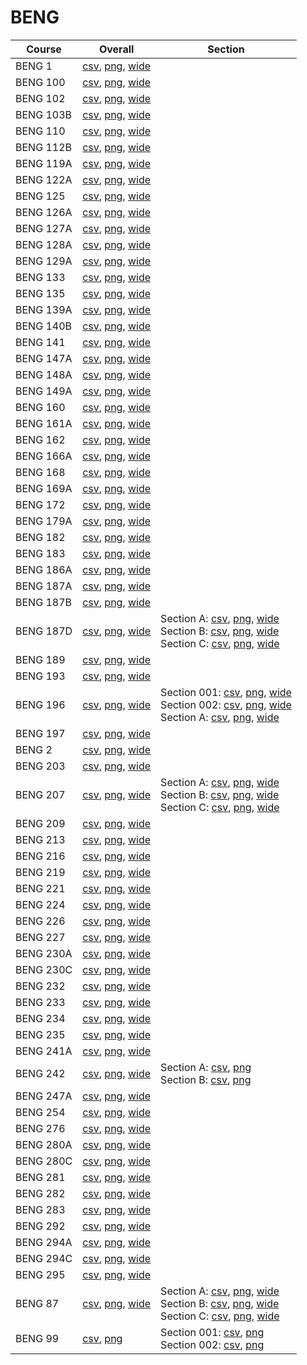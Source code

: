 # BENG

| Course | Overall | Section |
| ------ | ------- | ------- |
| BENG 1 | [csv](https://github.com/UCSD-Historical-Enrollment-Data/2024Fall/blob/main/overall/BENG%201.csv), [png](https://raw.githubusercontent.com/UCSD-Historical-Enrollment-Data/2024Fall/main/plot_overall/BENG%201.png), [wide](https://raw.githubusercontent.com/UCSD-Historical-Enrollment-Data/2024Fall/main/plot_overall_wide/BENG%201.png) |  |
| BENG 100 | [csv](https://github.com/UCSD-Historical-Enrollment-Data/2024Fall/blob/main/overall/BENG%20100.csv), [png](https://raw.githubusercontent.com/UCSD-Historical-Enrollment-Data/2024Fall/main/plot_overall/BENG%20100.png), [wide](https://raw.githubusercontent.com/UCSD-Historical-Enrollment-Data/2024Fall/main/plot_overall_wide/BENG%20100.png) |  |
| BENG 102 | [csv](https://github.com/UCSD-Historical-Enrollment-Data/2024Fall/blob/main/overall/BENG%20102.csv), [png](https://raw.githubusercontent.com/UCSD-Historical-Enrollment-Data/2024Fall/main/plot_overall/BENG%20102.png), [wide](https://raw.githubusercontent.com/UCSD-Historical-Enrollment-Data/2024Fall/main/plot_overall_wide/BENG%20102.png) |  |
| BENG 103B | [csv](https://github.com/UCSD-Historical-Enrollment-Data/2024Fall/blob/main/overall/BENG%20103B.csv), [png](https://raw.githubusercontent.com/UCSD-Historical-Enrollment-Data/2024Fall/main/plot_overall/BENG%20103B.png), [wide](https://raw.githubusercontent.com/UCSD-Historical-Enrollment-Data/2024Fall/main/plot_overall_wide/BENG%20103B.png) |  |
| BENG 110 | [csv](https://github.com/UCSD-Historical-Enrollment-Data/2024Fall/blob/main/overall/BENG%20110.csv), [png](https://raw.githubusercontent.com/UCSD-Historical-Enrollment-Data/2024Fall/main/plot_overall/BENG%20110.png), [wide](https://raw.githubusercontent.com/UCSD-Historical-Enrollment-Data/2024Fall/main/plot_overall_wide/BENG%20110.png) |  |
| BENG 112B | [csv](https://github.com/UCSD-Historical-Enrollment-Data/2024Fall/blob/main/overall/BENG%20112B.csv), [png](https://raw.githubusercontent.com/UCSD-Historical-Enrollment-Data/2024Fall/main/plot_overall/BENG%20112B.png), [wide](https://raw.githubusercontent.com/UCSD-Historical-Enrollment-Data/2024Fall/main/plot_overall_wide/BENG%20112B.png) |  |
| BENG 119A | [csv](https://github.com/UCSD-Historical-Enrollment-Data/2024Fall/blob/main/overall/BENG%20119A.csv), [png](https://raw.githubusercontent.com/UCSD-Historical-Enrollment-Data/2024Fall/main/plot_overall/BENG%20119A.png), [wide](https://raw.githubusercontent.com/UCSD-Historical-Enrollment-Data/2024Fall/main/plot_overall_wide/BENG%20119A.png) |  |
| BENG 122A | [csv](https://github.com/UCSD-Historical-Enrollment-Data/2024Fall/blob/main/overall/BENG%20122A.csv), [png](https://raw.githubusercontent.com/UCSD-Historical-Enrollment-Data/2024Fall/main/plot_overall/BENG%20122A.png), [wide](https://raw.githubusercontent.com/UCSD-Historical-Enrollment-Data/2024Fall/main/plot_overall_wide/BENG%20122A.png) |  |
| BENG 125 | [csv](https://github.com/UCSD-Historical-Enrollment-Data/2024Fall/blob/main/overall/BENG%20125.csv), [png](https://raw.githubusercontent.com/UCSD-Historical-Enrollment-Data/2024Fall/main/plot_overall/BENG%20125.png), [wide](https://raw.githubusercontent.com/UCSD-Historical-Enrollment-Data/2024Fall/main/plot_overall_wide/BENG%20125.png) |  |
| BENG 126A | [csv](https://github.com/UCSD-Historical-Enrollment-Data/2024Fall/blob/main/overall/BENG%20126A.csv), [png](https://raw.githubusercontent.com/UCSD-Historical-Enrollment-Data/2024Fall/main/plot_overall/BENG%20126A.png), [wide](https://raw.githubusercontent.com/UCSD-Historical-Enrollment-Data/2024Fall/main/plot_overall_wide/BENG%20126A.png) |  |
| BENG 127A | [csv](https://github.com/UCSD-Historical-Enrollment-Data/2024Fall/blob/main/overall/BENG%20127A.csv), [png](https://raw.githubusercontent.com/UCSD-Historical-Enrollment-Data/2024Fall/main/plot_overall/BENG%20127A.png), [wide](https://raw.githubusercontent.com/UCSD-Historical-Enrollment-Data/2024Fall/main/plot_overall_wide/BENG%20127A.png) |  |
| BENG 128A | [csv](https://github.com/UCSD-Historical-Enrollment-Data/2024Fall/blob/main/overall/BENG%20128A.csv), [png](https://raw.githubusercontent.com/UCSD-Historical-Enrollment-Data/2024Fall/main/plot_overall/BENG%20128A.png), [wide](https://raw.githubusercontent.com/UCSD-Historical-Enrollment-Data/2024Fall/main/plot_overall_wide/BENG%20128A.png) |  |
| BENG 129A | [csv](https://github.com/UCSD-Historical-Enrollment-Data/2024Fall/blob/main/overall/BENG%20129A.csv), [png](https://raw.githubusercontent.com/UCSD-Historical-Enrollment-Data/2024Fall/main/plot_overall/BENG%20129A.png), [wide](https://raw.githubusercontent.com/UCSD-Historical-Enrollment-Data/2024Fall/main/plot_overall_wide/BENG%20129A.png) |  |
| BENG 133 | [csv](https://github.com/UCSD-Historical-Enrollment-Data/2024Fall/blob/main/overall/BENG%20133.csv), [png](https://raw.githubusercontent.com/UCSD-Historical-Enrollment-Data/2024Fall/main/plot_overall/BENG%20133.png), [wide](https://raw.githubusercontent.com/UCSD-Historical-Enrollment-Data/2024Fall/main/plot_overall_wide/BENG%20133.png) |  |
| BENG 135 | [csv](https://github.com/UCSD-Historical-Enrollment-Data/2024Fall/blob/main/overall/BENG%20135.csv), [png](https://raw.githubusercontent.com/UCSD-Historical-Enrollment-Data/2024Fall/main/plot_overall/BENG%20135.png), [wide](https://raw.githubusercontent.com/UCSD-Historical-Enrollment-Data/2024Fall/main/plot_overall_wide/BENG%20135.png) |  |
| BENG 139A | [csv](https://github.com/UCSD-Historical-Enrollment-Data/2024Fall/blob/main/overall/BENG%20139A.csv), [png](https://raw.githubusercontent.com/UCSD-Historical-Enrollment-Data/2024Fall/main/plot_overall/BENG%20139A.png), [wide](https://raw.githubusercontent.com/UCSD-Historical-Enrollment-Data/2024Fall/main/plot_overall_wide/BENG%20139A.png) |  |
| BENG 140B | [csv](https://github.com/UCSD-Historical-Enrollment-Data/2024Fall/blob/main/overall/BENG%20140B.csv), [png](https://raw.githubusercontent.com/UCSD-Historical-Enrollment-Data/2024Fall/main/plot_overall/BENG%20140B.png), [wide](https://raw.githubusercontent.com/UCSD-Historical-Enrollment-Data/2024Fall/main/plot_overall_wide/BENG%20140B.png) |  |
| BENG 141 | [csv](https://github.com/UCSD-Historical-Enrollment-Data/2024Fall/blob/main/overall/BENG%20141.csv), [png](https://raw.githubusercontent.com/UCSD-Historical-Enrollment-Data/2024Fall/main/plot_overall/BENG%20141.png), [wide](https://raw.githubusercontent.com/UCSD-Historical-Enrollment-Data/2024Fall/main/plot_overall_wide/BENG%20141.png) |  |
| BENG 147A | [csv](https://github.com/UCSD-Historical-Enrollment-Data/2024Fall/blob/main/overall/BENG%20147A.csv), [png](https://raw.githubusercontent.com/UCSD-Historical-Enrollment-Data/2024Fall/main/plot_overall/BENG%20147A.png), [wide](https://raw.githubusercontent.com/UCSD-Historical-Enrollment-Data/2024Fall/main/plot_overall_wide/BENG%20147A.png) |  |
| BENG 148A | [csv](https://github.com/UCSD-Historical-Enrollment-Data/2024Fall/blob/main/overall/BENG%20148A.csv), [png](https://raw.githubusercontent.com/UCSD-Historical-Enrollment-Data/2024Fall/main/plot_overall/BENG%20148A.png), [wide](https://raw.githubusercontent.com/UCSD-Historical-Enrollment-Data/2024Fall/main/plot_overall_wide/BENG%20148A.png) |  |
| BENG 149A | [csv](https://github.com/UCSD-Historical-Enrollment-Data/2024Fall/blob/main/overall/BENG%20149A.csv), [png](https://raw.githubusercontent.com/UCSD-Historical-Enrollment-Data/2024Fall/main/plot_overall/BENG%20149A.png), [wide](https://raw.githubusercontent.com/UCSD-Historical-Enrollment-Data/2024Fall/main/plot_overall_wide/BENG%20149A.png) |  |
| BENG 160 | [csv](https://github.com/UCSD-Historical-Enrollment-Data/2024Fall/blob/main/overall/BENG%20160.csv), [png](https://raw.githubusercontent.com/UCSD-Historical-Enrollment-Data/2024Fall/main/plot_overall/BENG%20160.png), [wide](https://raw.githubusercontent.com/UCSD-Historical-Enrollment-Data/2024Fall/main/plot_overall_wide/BENG%20160.png) |  |
| BENG 161A | [csv](https://github.com/UCSD-Historical-Enrollment-Data/2024Fall/blob/main/overall/BENG%20161A.csv), [png](https://raw.githubusercontent.com/UCSD-Historical-Enrollment-Data/2024Fall/main/plot_overall/BENG%20161A.png), [wide](https://raw.githubusercontent.com/UCSD-Historical-Enrollment-Data/2024Fall/main/plot_overall_wide/BENG%20161A.png) |  |
| BENG 162 | [csv](https://github.com/UCSD-Historical-Enrollment-Data/2024Fall/blob/main/overall/BENG%20162.csv), [png](https://raw.githubusercontent.com/UCSD-Historical-Enrollment-Data/2024Fall/main/plot_overall/BENG%20162.png), [wide](https://raw.githubusercontent.com/UCSD-Historical-Enrollment-Data/2024Fall/main/plot_overall_wide/BENG%20162.png) |  |
| BENG 166A | [csv](https://github.com/UCSD-Historical-Enrollment-Data/2024Fall/blob/main/overall/BENG%20166A.csv), [png](https://raw.githubusercontent.com/UCSD-Historical-Enrollment-Data/2024Fall/main/plot_overall/BENG%20166A.png), [wide](https://raw.githubusercontent.com/UCSD-Historical-Enrollment-Data/2024Fall/main/plot_overall_wide/BENG%20166A.png) |  |
| BENG 168 | [csv](https://github.com/UCSD-Historical-Enrollment-Data/2024Fall/blob/main/overall/BENG%20168.csv), [png](https://raw.githubusercontent.com/UCSD-Historical-Enrollment-Data/2024Fall/main/plot_overall/BENG%20168.png), [wide](https://raw.githubusercontent.com/UCSD-Historical-Enrollment-Data/2024Fall/main/plot_overall_wide/BENG%20168.png) |  |
| BENG 169A | [csv](https://github.com/UCSD-Historical-Enrollment-Data/2024Fall/blob/main/overall/BENG%20169A.csv), [png](https://raw.githubusercontent.com/UCSD-Historical-Enrollment-Data/2024Fall/main/plot_overall/BENG%20169A.png), [wide](https://raw.githubusercontent.com/UCSD-Historical-Enrollment-Data/2024Fall/main/plot_overall_wide/BENG%20169A.png) |  |
| BENG 172 | [csv](https://github.com/UCSD-Historical-Enrollment-Data/2024Fall/blob/main/overall/BENG%20172.csv), [png](https://raw.githubusercontent.com/UCSD-Historical-Enrollment-Data/2024Fall/main/plot_overall/BENG%20172.png), [wide](https://raw.githubusercontent.com/UCSD-Historical-Enrollment-Data/2024Fall/main/plot_overall_wide/BENG%20172.png) |  |
| BENG 179A | [csv](https://github.com/UCSD-Historical-Enrollment-Data/2024Fall/blob/main/overall/BENG%20179A.csv), [png](https://raw.githubusercontent.com/UCSD-Historical-Enrollment-Data/2024Fall/main/plot_overall/BENG%20179A.png), [wide](https://raw.githubusercontent.com/UCSD-Historical-Enrollment-Data/2024Fall/main/plot_overall_wide/BENG%20179A.png) |  |
| BENG 182 | [csv](https://github.com/UCSD-Historical-Enrollment-Data/2024Fall/blob/main/overall/BENG%20182.csv), [png](https://raw.githubusercontent.com/UCSD-Historical-Enrollment-Data/2024Fall/main/plot_overall/BENG%20182.png), [wide](https://raw.githubusercontent.com/UCSD-Historical-Enrollment-Data/2024Fall/main/plot_overall_wide/BENG%20182.png) |  |
| BENG 183 | [csv](https://github.com/UCSD-Historical-Enrollment-Data/2024Fall/blob/main/overall/BENG%20183.csv), [png](https://raw.githubusercontent.com/UCSD-Historical-Enrollment-Data/2024Fall/main/plot_overall/BENG%20183.png), [wide](https://raw.githubusercontent.com/UCSD-Historical-Enrollment-Data/2024Fall/main/plot_overall_wide/BENG%20183.png) |  |
| BENG 186A | [csv](https://github.com/UCSD-Historical-Enrollment-Data/2024Fall/blob/main/overall/BENG%20186A.csv), [png](https://raw.githubusercontent.com/UCSD-Historical-Enrollment-Data/2024Fall/main/plot_overall/BENG%20186A.png), [wide](https://raw.githubusercontent.com/UCSD-Historical-Enrollment-Data/2024Fall/main/plot_overall_wide/BENG%20186A.png) |  |
| BENG 187A | [csv](https://github.com/UCSD-Historical-Enrollment-Data/2024Fall/blob/main/overall/BENG%20187A.csv), [png](https://raw.githubusercontent.com/UCSD-Historical-Enrollment-Data/2024Fall/main/plot_overall/BENG%20187A.png), [wide](https://raw.githubusercontent.com/UCSD-Historical-Enrollment-Data/2024Fall/main/plot_overall_wide/BENG%20187A.png) |  |
| BENG 187B | [csv](https://github.com/UCSD-Historical-Enrollment-Data/2024Fall/blob/main/overall/BENG%20187B.csv), [png](https://raw.githubusercontent.com/UCSD-Historical-Enrollment-Data/2024Fall/main/plot_overall/BENG%20187B.png), [wide](https://raw.githubusercontent.com/UCSD-Historical-Enrollment-Data/2024Fall/main/plot_overall_wide/BENG%20187B.png) |  |
| BENG 187D | [csv](https://github.com/UCSD-Historical-Enrollment-Data/2024Fall/blob/main/overall/BENG%20187D.csv), [png](https://raw.githubusercontent.com/UCSD-Historical-Enrollment-Data/2024Fall/main/plot_overall/BENG%20187D.png), [wide](https://raw.githubusercontent.com/UCSD-Historical-Enrollment-Data/2024Fall/main/plot_overall_wide/BENG%20187D.png) | Section A: [csv](https://github.com/UCSD-Historical-Enrollment-Data/2024Fall/blob/main/section/BENG%20187D_A.csv), [png](https://raw.githubusercontent.com/UCSD-Historical-Enrollment-Data/2024Fall/main/plot_section/BENG%20187D_A.png), [wide](https://raw.githubusercontent.com/UCSD-Historical-Enrollment-Data/2024Fall/main/plot_section_wide/BENG%20187D_A.png)<br>Section B: [csv](https://github.com/UCSD-Historical-Enrollment-Data/2024Fall/blob/main/section/BENG%20187D_B.csv), [png](https://raw.githubusercontent.com/UCSD-Historical-Enrollment-Data/2024Fall/main/plot_section/BENG%20187D_B.png), [wide](https://raw.githubusercontent.com/UCSD-Historical-Enrollment-Data/2024Fall/main/plot_section_wide/BENG%20187D_B.png)<br>Section C: [csv](https://github.com/UCSD-Historical-Enrollment-Data/2024Fall/blob/main/section/BENG%20187D_C.csv), [png](https://raw.githubusercontent.com/UCSD-Historical-Enrollment-Data/2024Fall/main/plot_section/BENG%20187D_C.png), [wide](https://raw.githubusercontent.com/UCSD-Historical-Enrollment-Data/2024Fall/main/plot_section_wide/BENG%20187D_C.png) |
| BENG 189 | [csv](https://github.com/UCSD-Historical-Enrollment-Data/2024Fall/blob/main/overall/BENG%20189.csv), [png](https://raw.githubusercontent.com/UCSD-Historical-Enrollment-Data/2024Fall/main/plot_overall/BENG%20189.png), [wide](https://raw.githubusercontent.com/UCSD-Historical-Enrollment-Data/2024Fall/main/plot_overall_wide/BENG%20189.png) |  |
| BENG 193 | [csv](https://github.com/UCSD-Historical-Enrollment-Data/2024Fall/blob/main/overall/BENG%20193.csv), [png](https://raw.githubusercontent.com/UCSD-Historical-Enrollment-Data/2024Fall/main/plot_overall/BENG%20193.png), [wide](https://raw.githubusercontent.com/UCSD-Historical-Enrollment-Data/2024Fall/main/plot_overall_wide/BENG%20193.png) |  |
| BENG 196 | [csv](https://github.com/UCSD-Historical-Enrollment-Data/2024Fall/blob/main/overall/BENG%20196.csv), [png](https://raw.githubusercontent.com/UCSD-Historical-Enrollment-Data/2024Fall/main/plot_overall/BENG%20196.png), [wide](https://raw.githubusercontent.com/UCSD-Historical-Enrollment-Data/2024Fall/main/plot_overall_wide/BENG%20196.png) | Section 001: [csv](https://github.com/UCSD-Historical-Enrollment-Data/2024Fall/blob/main/section/BENG%20196_001.csv), [png](https://raw.githubusercontent.com/UCSD-Historical-Enrollment-Data/2024Fall/main/plot_section/BENG%20196_001.png), [wide](https://raw.githubusercontent.com/UCSD-Historical-Enrollment-Data/2024Fall/main/plot_section_wide/BENG%20196_001.png)<br>Section 002: [csv](https://github.com/UCSD-Historical-Enrollment-Data/2024Fall/blob/main/section/BENG%20196_002.csv), [png](https://raw.githubusercontent.com/UCSD-Historical-Enrollment-Data/2024Fall/main/plot_section/BENG%20196_002.png), [wide](https://raw.githubusercontent.com/UCSD-Historical-Enrollment-Data/2024Fall/main/plot_section_wide/BENG%20196_002.png)<br>Section A: [csv](https://github.com/UCSD-Historical-Enrollment-Data/2024Fall/blob/main/section/BENG%20196_A.csv), [png](https://raw.githubusercontent.com/UCSD-Historical-Enrollment-Data/2024Fall/main/plot_section/BENG%20196_A.png), [wide](https://raw.githubusercontent.com/UCSD-Historical-Enrollment-Data/2024Fall/main/plot_section_wide/BENG%20196_A.png) |
| BENG 197 | [csv](https://github.com/UCSD-Historical-Enrollment-Data/2024Fall/blob/main/overall/BENG%20197.csv), [png](https://raw.githubusercontent.com/UCSD-Historical-Enrollment-Data/2024Fall/main/plot_overall/BENG%20197.png), [wide](https://raw.githubusercontent.com/UCSD-Historical-Enrollment-Data/2024Fall/main/plot_overall_wide/BENG%20197.png) |  |
| BENG 2 | [csv](https://github.com/UCSD-Historical-Enrollment-Data/2024Fall/blob/main/overall/BENG%202.csv), [png](https://raw.githubusercontent.com/UCSD-Historical-Enrollment-Data/2024Fall/main/plot_overall/BENG%202.png), [wide](https://raw.githubusercontent.com/UCSD-Historical-Enrollment-Data/2024Fall/main/plot_overall_wide/BENG%202.png) |  |
| BENG 203 | [csv](https://github.com/UCSD-Historical-Enrollment-Data/2024Fall/blob/main/overall/BENG%20203.csv), [png](https://raw.githubusercontent.com/UCSD-Historical-Enrollment-Data/2024Fall/main/plot_overall/BENG%20203.png), [wide](https://raw.githubusercontent.com/UCSD-Historical-Enrollment-Data/2024Fall/main/plot_overall_wide/BENG%20203.png) |  |
| BENG 207 | [csv](https://github.com/UCSD-Historical-Enrollment-Data/2024Fall/blob/main/overall/BENG%20207.csv), [png](https://raw.githubusercontent.com/UCSD-Historical-Enrollment-Data/2024Fall/main/plot_overall/BENG%20207.png), [wide](https://raw.githubusercontent.com/UCSD-Historical-Enrollment-Data/2024Fall/main/plot_overall_wide/BENG%20207.png) | Section A: [csv](https://github.com/UCSD-Historical-Enrollment-Data/2024Fall/blob/main/section/BENG%20207_A.csv), [png](https://raw.githubusercontent.com/UCSD-Historical-Enrollment-Data/2024Fall/main/plot_section/BENG%20207_A.png), [wide](https://raw.githubusercontent.com/UCSD-Historical-Enrollment-Data/2024Fall/main/plot_section_wide/BENG%20207_A.png)<br>Section B: [csv](https://github.com/UCSD-Historical-Enrollment-Data/2024Fall/blob/main/section/BENG%20207_B.csv), [png](https://raw.githubusercontent.com/UCSD-Historical-Enrollment-Data/2024Fall/main/plot_section/BENG%20207_B.png), [wide](https://raw.githubusercontent.com/UCSD-Historical-Enrollment-Data/2024Fall/main/plot_section_wide/BENG%20207_B.png)<br>Section C: [csv](https://github.com/UCSD-Historical-Enrollment-Data/2024Fall/blob/main/section/BENG%20207_C.csv), [png](https://raw.githubusercontent.com/UCSD-Historical-Enrollment-Data/2024Fall/main/plot_section/BENG%20207_C.png), [wide](https://raw.githubusercontent.com/UCSD-Historical-Enrollment-Data/2024Fall/main/plot_section_wide/BENG%20207_C.png) |
| BENG 209 | [csv](https://github.com/UCSD-Historical-Enrollment-Data/2024Fall/blob/main/overall/BENG%20209.csv), [png](https://raw.githubusercontent.com/UCSD-Historical-Enrollment-Data/2024Fall/main/plot_overall/BENG%20209.png), [wide](https://raw.githubusercontent.com/UCSD-Historical-Enrollment-Data/2024Fall/main/plot_overall_wide/BENG%20209.png) |  |
| BENG 213 | [csv](https://github.com/UCSD-Historical-Enrollment-Data/2024Fall/blob/main/overall/BENG%20213.csv), [png](https://raw.githubusercontent.com/UCSD-Historical-Enrollment-Data/2024Fall/main/plot_overall/BENG%20213.png), [wide](https://raw.githubusercontent.com/UCSD-Historical-Enrollment-Data/2024Fall/main/plot_overall_wide/BENG%20213.png) |  |
| BENG 216 | [csv](https://github.com/UCSD-Historical-Enrollment-Data/2024Fall/blob/main/overall/BENG%20216.csv), [png](https://raw.githubusercontent.com/UCSD-Historical-Enrollment-Data/2024Fall/main/plot_overall/BENG%20216.png), [wide](https://raw.githubusercontent.com/UCSD-Historical-Enrollment-Data/2024Fall/main/plot_overall_wide/BENG%20216.png) |  |
| BENG 219 | [csv](https://github.com/UCSD-Historical-Enrollment-Data/2024Fall/blob/main/overall/BENG%20219.csv), [png](https://raw.githubusercontent.com/UCSD-Historical-Enrollment-Data/2024Fall/main/plot_overall/BENG%20219.png), [wide](https://raw.githubusercontent.com/UCSD-Historical-Enrollment-Data/2024Fall/main/plot_overall_wide/BENG%20219.png) |  |
| BENG 221 | [csv](https://github.com/UCSD-Historical-Enrollment-Data/2024Fall/blob/main/overall/BENG%20221.csv), [png](https://raw.githubusercontent.com/UCSD-Historical-Enrollment-Data/2024Fall/main/plot_overall/BENG%20221.png), [wide](https://raw.githubusercontent.com/UCSD-Historical-Enrollment-Data/2024Fall/main/plot_overall_wide/BENG%20221.png) |  |
| BENG 224 | [csv](https://github.com/UCSD-Historical-Enrollment-Data/2024Fall/blob/main/overall/BENG%20224.csv), [png](https://raw.githubusercontent.com/UCSD-Historical-Enrollment-Data/2024Fall/main/plot_overall/BENG%20224.png), [wide](https://raw.githubusercontent.com/UCSD-Historical-Enrollment-Data/2024Fall/main/plot_overall_wide/BENG%20224.png) |  |
| BENG 226 | [csv](https://github.com/UCSD-Historical-Enrollment-Data/2024Fall/blob/main/overall/BENG%20226.csv), [png](https://raw.githubusercontent.com/UCSD-Historical-Enrollment-Data/2024Fall/main/plot_overall/BENG%20226.png), [wide](https://raw.githubusercontent.com/UCSD-Historical-Enrollment-Data/2024Fall/main/plot_overall_wide/BENG%20226.png) |  |
| BENG 227 | [csv](https://github.com/UCSD-Historical-Enrollment-Data/2024Fall/blob/main/overall/BENG%20227.csv), [png](https://raw.githubusercontent.com/UCSD-Historical-Enrollment-Data/2024Fall/main/plot_overall/BENG%20227.png), [wide](https://raw.githubusercontent.com/UCSD-Historical-Enrollment-Data/2024Fall/main/plot_overall_wide/BENG%20227.png) |  |
| BENG 230A | [csv](https://github.com/UCSD-Historical-Enrollment-Data/2024Fall/blob/main/overall/BENG%20230A.csv), [png](https://raw.githubusercontent.com/UCSD-Historical-Enrollment-Data/2024Fall/main/plot_overall/BENG%20230A.png), [wide](https://raw.githubusercontent.com/UCSD-Historical-Enrollment-Data/2024Fall/main/plot_overall_wide/BENG%20230A.png) |  |
| BENG 230C | [csv](https://github.com/UCSD-Historical-Enrollment-Data/2024Fall/blob/main/overall/BENG%20230C.csv), [png](https://raw.githubusercontent.com/UCSD-Historical-Enrollment-Data/2024Fall/main/plot_overall/BENG%20230C.png), [wide](https://raw.githubusercontent.com/UCSD-Historical-Enrollment-Data/2024Fall/main/plot_overall_wide/BENG%20230C.png) |  |
| BENG 232 | [csv](https://github.com/UCSD-Historical-Enrollment-Data/2024Fall/blob/main/overall/BENG%20232.csv), [png](https://raw.githubusercontent.com/UCSD-Historical-Enrollment-Data/2024Fall/main/plot_overall/BENG%20232.png), [wide](https://raw.githubusercontent.com/UCSD-Historical-Enrollment-Data/2024Fall/main/plot_overall_wide/BENG%20232.png) |  |
| BENG 233 | [csv](https://github.com/UCSD-Historical-Enrollment-Data/2024Fall/blob/main/overall/BENG%20233.csv), [png](https://raw.githubusercontent.com/UCSD-Historical-Enrollment-Data/2024Fall/main/plot_overall/BENG%20233.png), [wide](https://raw.githubusercontent.com/UCSD-Historical-Enrollment-Data/2024Fall/main/plot_overall_wide/BENG%20233.png) |  |
| BENG 234 | [csv](https://github.com/UCSD-Historical-Enrollment-Data/2024Fall/blob/main/overall/BENG%20234.csv), [png](https://raw.githubusercontent.com/UCSD-Historical-Enrollment-Data/2024Fall/main/plot_overall/BENG%20234.png), [wide](https://raw.githubusercontent.com/UCSD-Historical-Enrollment-Data/2024Fall/main/plot_overall_wide/BENG%20234.png) |  |
| BENG 235 | [csv](https://github.com/UCSD-Historical-Enrollment-Data/2024Fall/blob/main/overall/BENG%20235.csv), [png](https://raw.githubusercontent.com/UCSD-Historical-Enrollment-Data/2024Fall/main/plot_overall/BENG%20235.png), [wide](https://raw.githubusercontent.com/UCSD-Historical-Enrollment-Data/2024Fall/main/plot_overall_wide/BENG%20235.png) |  |
| BENG 241A | [csv](https://github.com/UCSD-Historical-Enrollment-Data/2024Fall/blob/main/overall/BENG%20241A.csv), [png](https://raw.githubusercontent.com/UCSD-Historical-Enrollment-Data/2024Fall/main/plot_overall/BENG%20241A.png), [wide](https://raw.githubusercontent.com/UCSD-Historical-Enrollment-Data/2024Fall/main/plot_overall_wide/BENG%20241A.png) |  |
| BENG 242 | [csv](https://github.com/UCSD-Historical-Enrollment-Data/2024Fall/blob/main/overall/BENG%20242.csv), [png](https://raw.githubusercontent.com/UCSD-Historical-Enrollment-Data/2024Fall/main/plot_overall/BENG%20242.png), [wide](https://raw.githubusercontent.com/UCSD-Historical-Enrollment-Data/2024Fall/main/plot_overall_wide/BENG%20242.png) | Section A: [csv](https://github.com/UCSD-Historical-Enrollment-Data/2024Fall/blob/main/section/BENG%20242_A.csv), [png](https://raw.githubusercontent.com/UCSD-Historical-Enrollment-Data/2024Fall/main/plot_section/BENG%20242_A.png)<br>Section B: [csv](https://github.com/UCSD-Historical-Enrollment-Data/2024Fall/blob/main/section/BENG%20242_B.csv), [png](https://raw.githubusercontent.com/UCSD-Historical-Enrollment-Data/2024Fall/main/plot_section/BENG%20242_B.png) |
| BENG 247A | [csv](https://github.com/UCSD-Historical-Enrollment-Data/2024Fall/blob/main/overall/BENG%20247A.csv), [png](https://raw.githubusercontent.com/UCSD-Historical-Enrollment-Data/2024Fall/main/plot_overall/BENG%20247A.png), [wide](https://raw.githubusercontent.com/UCSD-Historical-Enrollment-Data/2024Fall/main/plot_overall_wide/BENG%20247A.png) |  |
| BENG 254 | [csv](https://github.com/UCSD-Historical-Enrollment-Data/2024Fall/blob/main/overall/BENG%20254.csv), [png](https://raw.githubusercontent.com/UCSD-Historical-Enrollment-Data/2024Fall/main/plot_overall/BENG%20254.png), [wide](https://raw.githubusercontent.com/UCSD-Historical-Enrollment-Data/2024Fall/main/plot_overall_wide/BENG%20254.png) |  |
| BENG 276 | [csv](https://github.com/UCSD-Historical-Enrollment-Data/2024Fall/blob/main/overall/BENG%20276.csv), [png](https://raw.githubusercontent.com/UCSD-Historical-Enrollment-Data/2024Fall/main/plot_overall/BENG%20276.png), [wide](https://raw.githubusercontent.com/UCSD-Historical-Enrollment-Data/2024Fall/main/plot_overall_wide/BENG%20276.png) |  |
| BENG 280A | [csv](https://github.com/UCSD-Historical-Enrollment-Data/2024Fall/blob/main/overall/BENG%20280A.csv), [png](https://raw.githubusercontent.com/UCSD-Historical-Enrollment-Data/2024Fall/main/plot_overall/BENG%20280A.png), [wide](https://raw.githubusercontent.com/UCSD-Historical-Enrollment-Data/2024Fall/main/plot_overall_wide/BENG%20280A.png) |  |
| BENG 280C | [csv](https://github.com/UCSD-Historical-Enrollment-Data/2024Fall/blob/main/overall/BENG%20280C.csv), [png](https://raw.githubusercontent.com/UCSD-Historical-Enrollment-Data/2024Fall/main/plot_overall/BENG%20280C.png), [wide](https://raw.githubusercontent.com/UCSD-Historical-Enrollment-Data/2024Fall/main/plot_overall_wide/BENG%20280C.png) |  |
| BENG 281 | [csv](https://github.com/UCSD-Historical-Enrollment-Data/2024Fall/blob/main/overall/BENG%20281.csv), [png](https://raw.githubusercontent.com/UCSD-Historical-Enrollment-Data/2024Fall/main/plot_overall/BENG%20281.png), [wide](https://raw.githubusercontent.com/UCSD-Historical-Enrollment-Data/2024Fall/main/plot_overall_wide/BENG%20281.png) |  |
| BENG 282 | [csv](https://github.com/UCSD-Historical-Enrollment-Data/2024Fall/blob/main/overall/BENG%20282.csv), [png](https://raw.githubusercontent.com/UCSD-Historical-Enrollment-Data/2024Fall/main/plot_overall/BENG%20282.png), [wide](https://raw.githubusercontent.com/UCSD-Historical-Enrollment-Data/2024Fall/main/plot_overall_wide/BENG%20282.png) |  |
| BENG 283 | [csv](https://github.com/UCSD-Historical-Enrollment-Data/2024Fall/blob/main/overall/BENG%20283.csv), [png](https://raw.githubusercontent.com/UCSD-Historical-Enrollment-Data/2024Fall/main/plot_overall/BENG%20283.png), [wide](https://raw.githubusercontent.com/UCSD-Historical-Enrollment-Data/2024Fall/main/plot_overall_wide/BENG%20283.png) |  |
| BENG 292 | [csv](https://github.com/UCSD-Historical-Enrollment-Data/2024Fall/blob/main/overall/BENG%20292.csv), [png](https://raw.githubusercontent.com/UCSD-Historical-Enrollment-Data/2024Fall/main/plot_overall/BENG%20292.png), [wide](https://raw.githubusercontent.com/UCSD-Historical-Enrollment-Data/2024Fall/main/plot_overall_wide/BENG%20292.png) |  |
| BENG 294A | [csv](https://github.com/UCSD-Historical-Enrollment-Data/2024Fall/blob/main/overall/BENG%20294A.csv), [png](https://raw.githubusercontent.com/UCSD-Historical-Enrollment-Data/2024Fall/main/plot_overall/BENG%20294A.png), [wide](https://raw.githubusercontent.com/UCSD-Historical-Enrollment-Data/2024Fall/main/plot_overall_wide/BENG%20294A.png) |  |
| BENG 294C | [csv](https://github.com/UCSD-Historical-Enrollment-Data/2024Fall/blob/main/overall/BENG%20294C.csv), [png](https://raw.githubusercontent.com/UCSD-Historical-Enrollment-Data/2024Fall/main/plot_overall/BENG%20294C.png), [wide](https://raw.githubusercontent.com/UCSD-Historical-Enrollment-Data/2024Fall/main/plot_overall_wide/BENG%20294C.png) |  |
| BENG 295 | [csv](https://github.com/UCSD-Historical-Enrollment-Data/2024Fall/blob/main/overall/BENG%20295.csv), [png](https://raw.githubusercontent.com/UCSD-Historical-Enrollment-Data/2024Fall/main/plot_overall/BENG%20295.png), [wide](https://raw.githubusercontent.com/UCSD-Historical-Enrollment-Data/2024Fall/main/plot_overall_wide/BENG%20295.png) |  |
| BENG 87 | [csv](https://github.com/UCSD-Historical-Enrollment-Data/2024Fall/blob/main/overall/BENG%2087.csv), [png](https://raw.githubusercontent.com/UCSD-Historical-Enrollment-Data/2024Fall/main/plot_overall/BENG%2087.png), [wide](https://raw.githubusercontent.com/UCSD-Historical-Enrollment-Data/2024Fall/main/plot_overall_wide/BENG%2087.png) | Section A: [csv](https://github.com/UCSD-Historical-Enrollment-Data/2024Fall/blob/main/section/BENG%2087_A.csv), [png](https://raw.githubusercontent.com/UCSD-Historical-Enrollment-Data/2024Fall/main/plot_section/BENG%2087_A.png), [wide](https://raw.githubusercontent.com/UCSD-Historical-Enrollment-Data/2024Fall/main/plot_section_wide/BENG%2087_A.png)<br>Section B: [csv](https://github.com/UCSD-Historical-Enrollment-Data/2024Fall/blob/main/section/BENG%2087_B.csv), [png](https://raw.githubusercontent.com/UCSD-Historical-Enrollment-Data/2024Fall/main/plot_section/BENG%2087_B.png), [wide](https://raw.githubusercontent.com/UCSD-Historical-Enrollment-Data/2024Fall/main/plot_section_wide/BENG%2087_B.png)<br>Section C: [csv](https://github.com/UCSD-Historical-Enrollment-Data/2024Fall/blob/main/section/BENG%2087_C.csv), [png](https://raw.githubusercontent.com/UCSD-Historical-Enrollment-Data/2024Fall/main/plot_section/BENG%2087_C.png), [wide](https://raw.githubusercontent.com/UCSD-Historical-Enrollment-Data/2024Fall/main/plot_section_wide/BENG%2087_C.png) |
| BENG 99 | [csv](https://github.com/UCSD-Historical-Enrollment-Data/2024Fall/blob/main/overall/BENG%2099.csv), [png](https://raw.githubusercontent.com/UCSD-Historical-Enrollment-Data/2024Fall/main/plot_overall/BENG%2099.png) | Section 001: [csv](https://github.com/UCSD-Historical-Enrollment-Data/2024Fall/blob/main/section/BENG%2099_001.csv), [png](https://raw.githubusercontent.com/UCSD-Historical-Enrollment-Data/2024Fall/main/plot_section/BENG%2099_001.png)<br>Section 002: [csv](https://github.com/UCSD-Historical-Enrollment-Data/2024Fall/blob/main/section/BENG%2099_002.csv), [png](https://raw.githubusercontent.com/UCSD-Historical-Enrollment-Data/2024Fall/main/plot_section/BENG%2099_002.png) |

